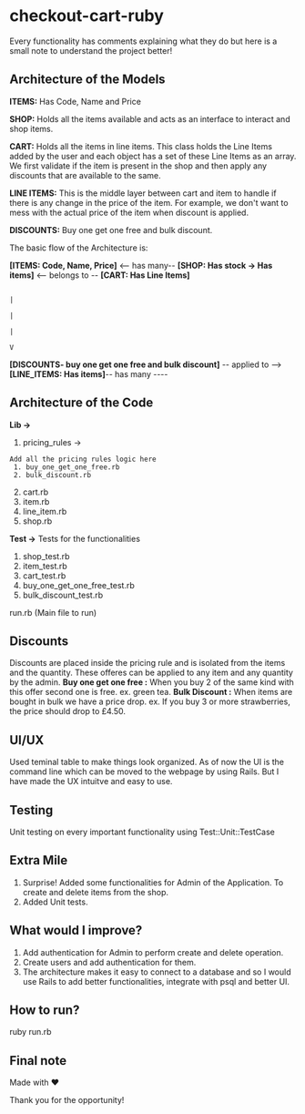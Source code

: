 # checkout-cart-ruby

Every functionality has comments explaining what they do but here is a small note to understand the project better!


## Architecture of the Models

**ITEMS:** Has Code, Name and Price

**SHOP:** Holds all the items available and acts as an interface to interact and shop items.

**CART:** Holds all the items in line items. This class holds the Line Items added by the user and each object has a set of these Line Items as an array. We first validate if the item is present in the shop and then apply any discounts that are available to the same.

**LINE ITEMS:** This is the middle layer between cart and item to handle if there is any change in the price of the item. For example, we don't want to mess with the actual price of the item when discount is applied.

**DISCOUNTS:** Buy one get one free and bulk discount.


The basic flow of the Architecture is:


**[ITEMS: Code, Name, Price]** <-- has many-- **[SHOP: Has stock -> Has items]** <-- belongs to -- **[CART: Has Line Items]**
                                                                                                           
                                                                                                    |
                                                                                                    |
                                                                                                    |
                                                                                                    V
**[DISCOUNTS- buy one get one free and bulk discount]** -- applied to --> **[LINE_ITEMS: Has items]**-- has many ----



## Architecture of the Code

**Lib ->** 

  1. pricing_rules ->
  
    Add all the pricing rules logic here
     1. buy_one_get_one_free.rb
     2. bulk_discount.rb
    
  2. cart.rb
  3. item.rb
  4. line_item.rb
  5. shop.rb


**Test ->**
  Tests for the functionalities
  1. shop_test.rb
  2. item_test.rb
  3. cart_test.rb
  4. buy_one_get_one_free_test.rb
  5. bulk_discount_test.rb

run.rb (Main file to run)
  


## Discounts
Discounts are placed inside the pricing rule and is isolated from the items and the quantity. These offeres can be applied to any item and any quantity by the admin.
**Buy one get one free :** When you buy 2 of the same kind with this offer second one is free. ex. green tea.
**Bulk Discount :** When items are bought in bulk we have a price drop. ex. If you buy 3 or more strawberries, the price should drop to £4.50.

##  UI/UX 

Used teminal table to make things look organized. As of now the UI is the command line which can be moved to the webpage by using Rails. But I have made the UX intuitve and easy to use.


## Testing

Unit testing on every important functionality using Test::Unit::TestCase

## Extra Mile

1. Surprise! Added some functionalities for Admin of the Application. To create and delete items from the shop.
2. Added Unit tests.

## What would I improve?

1. Add authentication for Admin to perform create and delete operation.
2. Create users and add authentication for them.
3. The architecture makes it easy to connect to a database and so I would use Rails to add better functionalities, integrate with psql and better UI.

## How to run?
ruby run.rb

## Final note
Made with ❤️


Thank you for the opportunity!


